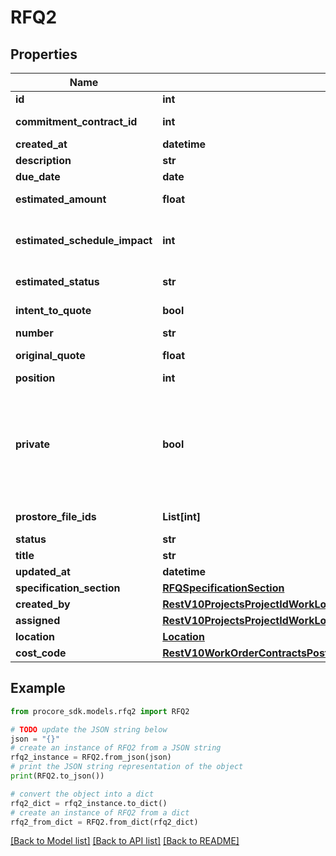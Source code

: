 # RFQ2


## Properties

Name | Type | Description | Notes
------------ | ------------- | ------------- | -------------
**id** | **int** | ID | [optional] 
**commitment_contract_id** | **int** | Commitment Contract ID | [optional] 
**created_at** | **datetime** | Created at | [optional] 
**description** | **str** | Description | [optional] 
**due_date** | **date** | Due date | [optional] 
**estimated_amount** | **float** | Estimated amount | [optional] 
**estimated_schedule_impact** | **int** | Estimated schedule impact in days | [optional] 
**estimated_status** | **str** | Estimated status | [optional] 
**intent_to_quote** | **bool** | Intent to quote status | [optional] 
**number** | **str** | Number | [optional] 
**original_quote** | **float** | Original quote | [optional] 
**position** | **int** | Position | [optional] 
**private** | **bool** | If true, visible to admins only; otherwise visible to those with access to the parent contract. | [optional] 
**prostore_file_ids** | **List[int]** | Prostore File IDs | [optional] 
**status** | **str** | Status | [optional] 
**title** | **str** | Title | [optional] 
**updated_at** | **datetime** | Updated at | [optional] 
**specification_section** | [**RFQSpecificationSection**](RFQSpecificationSection.md) |  | [optional] 
**created_by** | [**RestV10ProjectsProjectIdWorkLogsGet200ResponseInnerCreatedBy**](RestV10ProjectsProjectIdWorkLogsGet200ResponseInnerCreatedBy.md) |  | [optional] 
**assigned** | [**RestV10ProjectsProjectIdWorkLogsGet200ResponseInnerCreatedBy**](RestV10ProjectsProjectIdWorkLogsGet200ResponseInnerCreatedBy.md) |  | [optional] 
**location** | [**Location**](Location.md) |  | [optional] 
**cost_code** | [**RestV10WorkOrderContractsPost201ResponseLineItemsInnerCostCode**](RestV10WorkOrderContractsPost201ResponseLineItemsInnerCostCode.md) |  | [optional] 

## Example

```python
from procore_sdk.models.rfq2 import RFQ2

# TODO update the JSON string below
json = "{}"
# create an instance of RFQ2 from a JSON string
rfq2_instance = RFQ2.from_json(json)
# print the JSON string representation of the object
print(RFQ2.to_json())

# convert the object into a dict
rfq2_dict = rfq2_instance.to_dict()
# create an instance of RFQ2 from a dict
rfq2_from_dict = RFQ2.from_dict(rfq2_dict)
```
[[Back to Model list]](../README.md#documentation-for-models) [[Back to API list]](../README.md#documentation-for-api-endpoints) [[Back to README]](../README.md)


